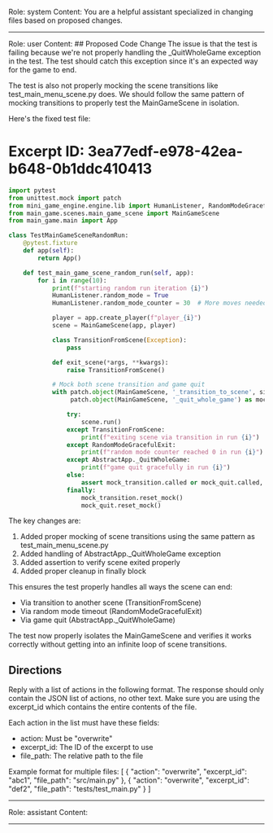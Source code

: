 Role: system
Content: You are a helpful assistant specialized in changing files based on proposed changes.
__________________
Role: user
Content: ## Proposed Code Change
The issue is that the test is failing because we're not properly handling the _QuitWholeGame exception in the test. The test should catch this exception since it's an expected way for the game to end.

The test is also not properly mocking the scene transitions like test_main_menu_scene.py does. We should follow the same pattern of mocking transitions to properly test the MainGameScene in isolation.

Here's the fixed test file:

# Excerpt ID: 3ea77edf-e978-42ea-b648-0b1ddc410413
```python main_game/tests/test_main_game_scene.py
import pytest
from unittest.mock import patch
from mini_game_engine.engine.lib import HumanListener, RandomModeGracefulExit, AbstractApp
from main_game.scenes.main_game_scene import MainGameScene
from main_game.main import App

class TestMainGameSceneRandomRun:
    @pytest.fixture
    def app(self):
        return App()

    def test_main_game_scene_random_run(self, app):
        for i in range(10):
            print(f"starting random run iteration {i}")
            HumanListener.random_mode = True
            HumanListener.random_mode_counter = 30  # More moves needed for battle scene

            player = app.create_player(f"player_{i}")
            scene = MainGameScene(app, player)

            class TransitionFromScene(Exception):
                pass

            def exit_scene(*args, **kwargs):
                raise TransitionFromScene()

            # Mock both scene transition and game quit
            with patch.object(MainGameScene, '_transition_to_scene', side_effect=exit_scene) as mock_transition, \
                 patch.object(MainGameScene, '_quit_whole_game') as mock_quit:

                try:
                    scene.run()
                except TransitionFromScene:
                    print(f"exiting scene via transition in run {i}")
                except RandomModeGracefulExit:
                    print(f"random mode counter reached 0 in run {i}")
                except AbstractApp._QuitWholeGame:
                    print(f"game quit gracefully in run {i}")
                else:
                    assert mock_transition.called or mock_quit.called, "Scene did not exit properly"
                finally:
                    mock_transition.reset_mock()
                    mock_quit.reset_mock()
```

The key changes are:

1. Added proper mocking of scene transitions using the same pattern as test_main_menu_scene.py
2. Added handling of AbstractApp._QuitWholeGame exception
3. Added assertion to verify scene exited properly
4. Added proper cleanup in finally block

This ensures the test properly handles all ways the scene can end:
- Via transition to another scene (TransitionFromScene)
- Via random mode timeout (RandomModeGracefulExit) 
- Via game quit (AbstractApp._QuitWholeGame)

The test now properly isolates the MainGameScene and verifies it works correctly without getting into an infinite loop of scene transitions.

## Directions
Reply with a list of actions in the following format. The response should only contain the JSON list of actions, no other text.
Make sure you are using the excerpt_id which contains the entire contents of the file.

Each action in the list must have these fields:
- action: Must be "overwrite"
- excerpt_id: The ID of the excerpt to use
- file_path: The relative path to the file

Example format for multiple files:
[
    {
        "action": "overwrite",
        "excerpt_id": "abc1",
        "file_path": "src/main.py"
    },
    {
        "action": "overwrite",
        "excerpt_id": "def2",
        "file_path": "tests/test_main.py"
    }
]
__________________
Role: assistant
Content: 
__________________
